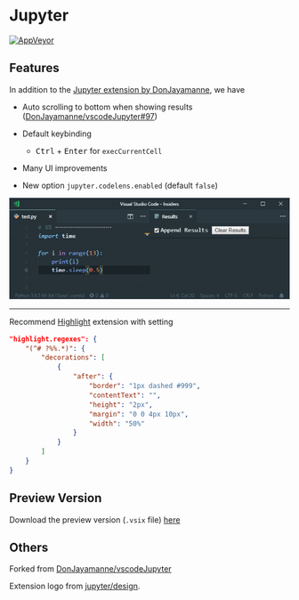 # Jupyter

[![AppVeyor](https://img.shields.io/appveyor/ci/neilsustc/vscode-jupyter.svg?style=flat-square&label=appveyor%20build)](https://ci.appveyor.com/project/neilsustc/vscode-jupyter/build/artifacts)

## Features

In addition to the [Jupyter extension by DonJayamanne](https://marketplace.visualstudio.com/items?itemName=donjayamanne.jupyter), we have

- Auto scrolling to bottom when showing results ([DonJayamanne/vscodeJupyter#97](https://github.com/DonJayamanne/vscodeJupyter/pull/97))

- Default keybinding
    - <kbd>Ctrl</kbd> + <kbd>Enter</kbd> for `execCurrentCell`

- Many UI improvements

- New option `jupyter.codelens.enabled` (default `false`)

![demo](images/demo.gif)

---

Recommend [Highlight](https://marketplace.visualstudio.com/items?itemName=fabiospampinato.vscode-highlight) extension with setting

```json
"highlight.regexes": {
    "(^# ?%%.*)": {
        "decorations": [
            {
                "after": {
                    "border": "1px dashed #999",
                    "contentText": "",
                    "height": "2px",
                    "margin": "0 0 4px 10px",
                    "width": "50%"
                }
            }
        ]
    }
}
```

## Preview Version

Download the preview version (`.vsix` file) [here](https://ci.appveyor.com/project/neilsustc/vscode-jupyter/build/artifacts)

## Others

Forked from [DonJayamanne/vscodeJupyter](https://github.com/DonJayamanne/vscodeJupyter)

Extension logo from [jupyter/design](https://github.com/jupyter/design).
